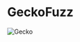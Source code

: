 # GeckoFuzz

![Gecko](https://github.com/jjjutla/GeckoFuzz/assets/22000925/4c16d866-b561-48e0-97e7-ba86c28596ea)
